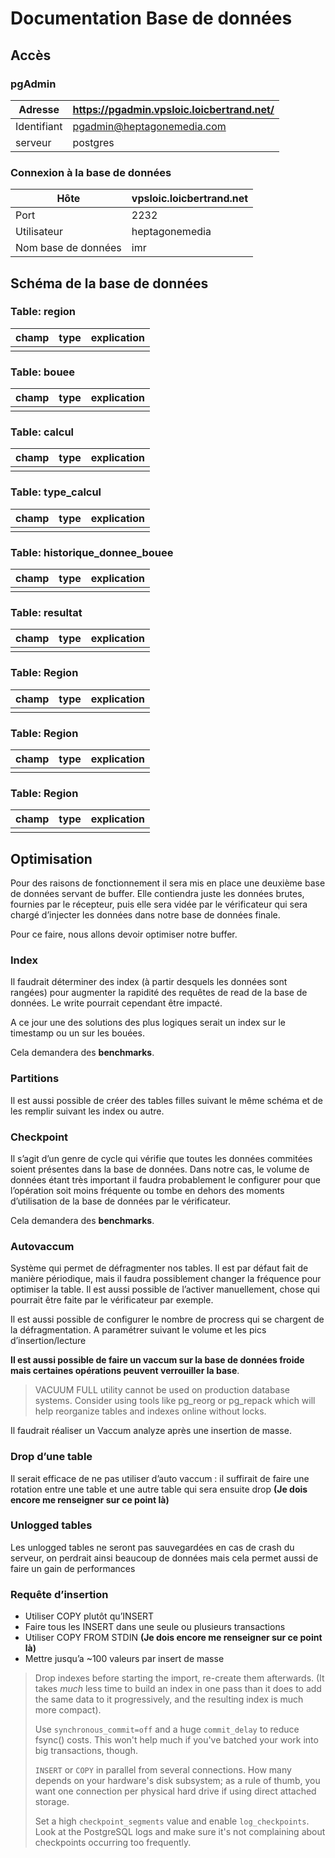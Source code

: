 # Documentation Base de données

## Accès

### pgAdmin

| Adresse     | https://pgadmin.vpsloic.loicbertrand.net/ |
| ----------- | ----------------------------------------- |
| Identifiant | pgadmin@heptagonemedia.com                |
| serveur     | postgres                                  |

### Connexion à la base de données

| Hôte                | vpsloic.loicbertrand.net |
| ------------------- | ------------------------ |
| Port                | 2232                     |
| Utilisateur         | heptagonemedia           |
| Nom base de données | imr                      |

## Schéma de la base de données

### Table: region

| champ | type | explication |
| ----- | ---- | ----------- |
|       |      |             |

### Table: bouee

| champ | type | explication |
| ----- | ---- | ----------- |
|       |      |             |

### Table: calcul

| champ | type | explication |
| ----- | ---- | ----------- |
|       |      |             |

### Table: type_calcul

| champ | type | explication |
| ----- | ---- | ----------- |
|       |      |             |

### Table: historique_donnee_bouee

| champ | type | explication |
| ----- | ---- | ----------- |
|       |      |             |

### Table: resultat

| champ | type | explication |
| ----- | ---- | ----------- |
|       |      |             |

### Table: Region

| champ | type | explication |
| ----- | ---- | ----------- |
|       |      |             |

### Table: Region

| champ | type | explication |
| ----- | ---- | ----------- |
|       |      |             |

### Table: Region

| champ | type | explication |
| ----- | ---- | ----------- |
|       |      |             |

## Optimisation

Pour des raisons de fonctionnement il sera mis en place une deuxième base de données servant de buffer. Elle contiendra juste les données brutes, fournies par le récepteur, puis elle sera vidée par le vérificateur qui sera chargé d’injecter les données dans notre base de données finale.

Pour ce faire, nous allons devoir optimiser notre buffer.

### Index

Il faudrait déterminer des index (à partir desquels les données sont rangées) pour augmenter la rapidité des requêtes de read de la base de données. Le write pourrait cependant être impacté.

A ce jour une des solutions des plus logiques serait un index sur le timestamp ou un sur les bouées.

Cela demandera des **benchmarks**.

### Partitions

Il est aussi possible de créer des tables filles suivant le même schéma et de les remplir suivant les index ou autre.

### Checkpoint

Il s’agit d’un genre de cycle qui vérifie que toutes les données commitées soient présentes dans la base de données. Dans notre cas, le volume de données étant très important il faudra probablement le configurer pour que l’opération soit moins fréquente ou tombe en dehors des moments d’utilisation de la base de données par le vérificateur.

Cela demandera des **benchmarks**.

### Autovaccum

Système qui permet de défragmenter nos tables. Il est par défaut fait de manière périodique, mais il faudra possiblement changer la fréquence pour optimiser la table. Il est aussi possible de l’activer manuellement, chose qui pourrait être faite par le vérificateur par exemple.

Il est aussi possible de configurer le nombre de procress qui se chargent de la défragmentation. A paramétrer suivant le volume et les pics d’insertion/lecture

**Il est aussi possible de faire un vaccum sur la base de données froide mais certaines opérations peuvent verrouiller la base**.

> VACUUM FULL utility cannot be used on production database systems. Consider using tools like pg_reorg or pg_repack which will help reorganize tables and indexes online without locks.

Il faudrait réaliser un Vaccum analyze après une insertion de masse.

### Drop d’une table

Il serait efficace de ne pas utiliser d’auto vaccum : il suffirait de faire une rotation entre une table et une autre table qui sera ensuite drop **(Je dois encore me renseigner sur ce point là)**

### Unlogged tables

Les unlogged tables ne seront pas sauvegardées en cas de crash du serveur, on perdrait ainsi beaucoup de données mais cela permet aussi de faire un gain de performances

### Requête d’insertion

* Utiliser COPY plutôt qu’INSERT
* Faire tous les INSERT dans une seule ou plusieurs transactions
* Utiliser COPY FROM STDIN **(Je dois encore me renseigner sur ce point là)**
* Mettre jusqu’a ~100 valeurs par insert de masse

> Drop indexes before starting the import, re-create them afterwards. (It takes *much* less time to build an index in one pass than it does to add the same data to it progressively, and the resulting index is much more compact).
>
> Use `synchronous_commit=off` and a huge `commit_delay` to reduce fsync() costs. This won't help much if you've batched your work into big transactions, though.
>
> `INSERT` or `COPY` in parallel from several connections. How many depends on your hardware's disk subsystem; as a rule of thumb, you want one connection per physical hard drive if using direct attached storage.
>
> Set a high `checkpoint_segments` value and enable `log_checkpoints`. Look at the PostgreSQL logs and make sure it's not complaining about checkpoints occurring too frequently.
